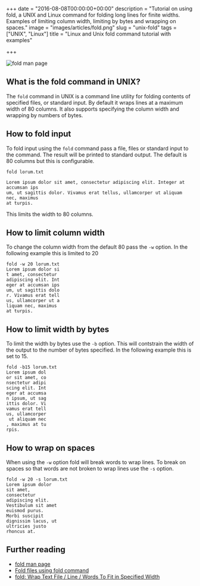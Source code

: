 +++
date = "2016-08-08T00:00:00+00:00"
description = "Tutorial on using fold, a UNIX and Linux command for folding long lines for finite widths. Examples of limiting column width, limiting by bytes and wrapping on spaces."
image = "images/articles/fold.png"
slug = "unix-fold"
tags = ["UNIX", "Linux"]
title = "Linux and Unix fold command tutorial with examples"

+++

![fold man page][1]

## What is the fold command in UNIX?

The `fold` command in UNIX is a command line utility for folding contents of specified files, or standard input. By default it wraps lines at a maximum width of 80 columns. It also supports specifying the column width and wrapping by numbers of bytes.

## How to fold input

To fold input using the `fold` command pass a file, files or standard input to the command. The result will be printed to standard output. The default is 80 columns but this is configurable. 

    fold lorum.txt

    Lorem ipsum dolor sit amet, consectetur adipiscing elit. Integer at accumsan ips
    um, ut sagittis dolor. Vivamus erat tellus, ullamcorper ut aliquam nec, maximus
    at turpis. 

This limits the width to 80 columns.

## How to limit column width

To change the column width from the default 80 pass the `-w` option. In the following example this is limited to 20

    fold -w 20 lorum.txt
    Lorem ipsum dolor si
    t amet, consectetur
    adipiscing elit. Int
    eger at accumsan ips
    um, ut sagittis dolo
    r. Vivamus erat tell
    us, ullamcorper ut a
    liquam nec, maximus
    at turpis.

## How to limit width by bytes

To limit the width by bytes use the `-b` option. This will contstrain the width of the output to the number of bytes specified. In the following example this is set to 15.

    fold -b15 lorum.txt
    Lorem ipsum dol
    or sit amet, co
    nsectetur adipi
    scing elit. Int
    eger at accumsa
    n ipsum, ut sag
    ittis dolor. Vi
    vamus erat tell
    us, ullamcorper
     ut aliquam nec
    , maximus at tu
    rpis.

## How to wrap on spaces

When using the `-w` option fold will break words to wrap lines. To break on spaces so that words are not broken to wrap lines use the `-s` option.


    fold -w 20 -s lorum.txt
    Lorem ipsum dolor
    sit amet,
    consectetur
    adipiscing elit.
    Vestibulum sit amet
    euismod purus.
    Morbi suscipit
    dignissim lacus, ut
    ultricies justo
    rhoncus at.

## Further reading

* [fold man page][2]
* [Fold files using fold command][3]
* [fold: Wrap Text File / Line / Words To Fit in Specified Width][4]


[1]: /images/articles/fold.png
[2]: http://linux.die.net/man/1/fold
[3]: http://www.theunixschool.com/2011/08/fold-files-using-fold-command.html
[4]: http://www.cyberciti.biz/tips/linux-unix-word-wrap-command.html
